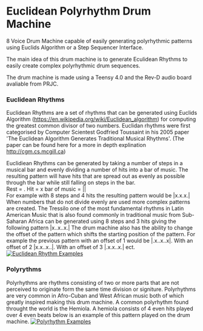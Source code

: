# Euclidean Polyrhythm Drum Machine

8 Voice Drum Machine capable of easily generating polyrhythmic patterns using Euclids Algorithm or a Step Sequencer Interface.

The main idea of this drum machine is to generate Eculidean Rhythms to easily create complex polyrhythmic drum sequences.

The drum machine is made using a Teensy 4.0 and the Rev-D audio board avaliable from PRJC.

### Euclidean Rhythms
Euclidean Rhythms are a set of rhythms that can be generated using Euclids Algorithm (https://en.wikipedia.org/wiki/Euclidean_algorithm) for computing the greatest common divisor of two numbers. Euclidan rhythms were first categorised by Computer Scientest Godfried Toussaint in his 2005 paper 'The Euclidean Algorithm Generates Traditional Musical Rhythms'. (The paper can be found here for a more in depth explination http://cgm.cs.mcgill.ca)

Euclidiean Rhythms can be generated by taking a number of steps in a musical bar and evenly dividing a number of hits into a bar of music. The resulting pattern will have hits that are spread out as evenly as possible through the bar while still falling on steps in the bar.  
Rest = . Hit = x bar of music = ||  
For example with 8 steps and 4 hits the resulting pattern would be |x.x.x.| When numbers that do not divide evenly are used more complex patterns are created. The Tressilo one of the most fundamental rhythms in Latin American Music that is also found commonly in traditional music from Sub-Saharan Africa can be generated using 8 steps and 3 hits giving the following pattern |x..x..x.|
The drum machine also has the ability to change the offset of the pattern which shifts
the starting position of the pattern. For example the previous pattern with an offset of 1 would be |.x..x..x|. With an offset of 2 |x.x..x..|. With an offset of 3 |.x.x..x.| ect. 
[![Euclidean Rhythm Examples](http://img.youtube.com/vi/eEuRsu0KcMs/0.jpg)](https://youtu.be/eEuRsu0KcMs "Euclidean Rhythm Examples")

### Polyrythms
Polyrhythms are rhythms consisting of two or more parts that are not perceived to originate form the same time division or signiture. Polyrhythms are very common in Afro-Cuban and West African music both of which greatly inspired making this drum machine. A common polyrhythm found throught the world is the Hemiola. A hemiola consists of 4 even hits played over 4 even beats below is an example of this pattern played on the drum machine.
[![Polyrhythm Examples](http://img.youtube.com/vi/n21XgvG8Wkc/0.jpg)](https://youtu.be/n21XgvG8Wkc "Polyrhythm Examples")

